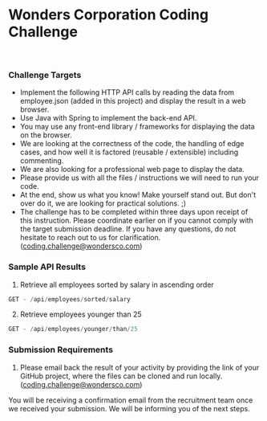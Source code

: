 # Wonders Corporation Coding Challenge
​
### Challenge Targets
* Implement the following HTTP API calls by reading the data from employee.json (added in this project) and display the result in a web browser. 
* Use Java with Spring to implement the back-end API. 
* You may use any front-end library / frameworks for displaying the data on the browser.
* We are looking at the correctness of the code, the handling of edge cases, and how well it is factored (reusable / extensible) including commenting. 
* We are also looking for a professional web page to display the data. 
* Please provide us with all the files / instructions we will need to run your code.
* At the end, show us what you know! Make yourself stand out. But don't over do it, we are looking for practical solutions. ;)
* The challenge has to be completed within three days upon receipt of this instruction. Please coordinate earlier on if you cannot comply with the target submission deadline. If you have any questions, do not hesitate to reach out to us for clarification. ([coding.challenge@wondersco.com](email:coding.challenge@wondersco.com))
​
### Sample API Results
1. Retrieve all employees sorted by salary in ascending order
```java
GET - /api/employees/sorted/salary
```
2. Retrieve employees younger than 25
```java
GET - /api/employees/younger/than/25
```
###  Submission Requirements
1. Please email back the result of your activity by providing the link of your GitHub project, where the files can be cloned and run locally. ([coding.challenge@wondersco.com](email:coding.challenge@wondersco.com))

You will be receiving a confirmation email from the recruitment team once we received your submission. We will be informing you of the next steps.
